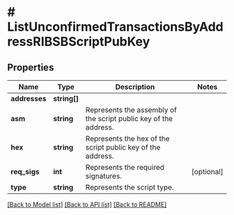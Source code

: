 # # ListUnconfirmedTransactionsByAddressRIBSBScriptPubKey

## Properties

Name | Type | Description | Notes
------------ | ------------- | ------------- | -------------
**addresses** | **string[]** |  |
**asm** | **string** | Represents the assembly of the script public key of the address. |
**hex** | **string** | Represents the hex of the script public key of the address. |
**req_sigs** | **int** | Represents the required signatures. | [optional]
**type** | **string** | Represents the script type. |

[[Back to Model list]](../../README.md#models) [[Back to API list]](../../README.md#endpoints) [[Back to README]](../../README.md)
